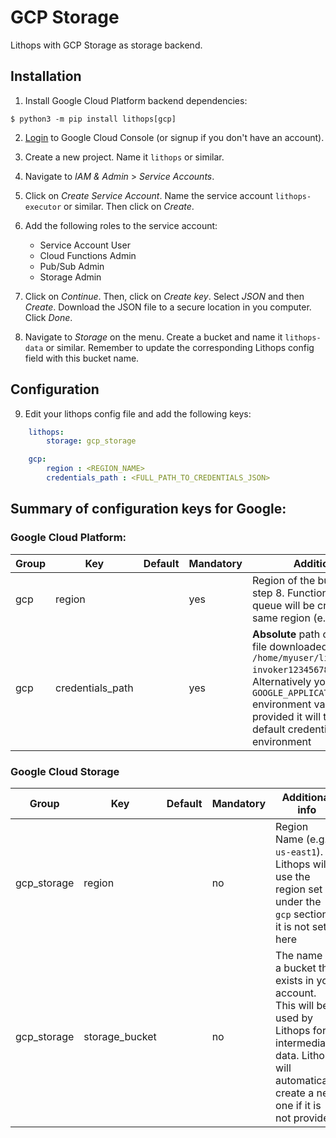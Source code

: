 # GCP Storage

Lithops with GCP Storage as storage backend.

## Installation

1. Install Google Cloud Platform backend dependencies:

```
$ python3 -m pip install lithops[gcp]
```

 2. [Login](https://console.cloud.google.com) to Google Cloud Console (or signup if you don't have an account).
 
 3. Create a new project. Name it `lithops` or similar.
 
 4. Navigate to *IAM & Admin* > *Service Accounts*.
 
 5. Click on *Create Service Account*. Name the service account `lithops-executor` or similar. Then click on *Create*.
 
 6. Add the following roles to the service account:
	 - Service Account User
	 - Cloud Functions Admin
	 - Pub/Sub Admin
	 - Storage Admin

 7. Click on *Continue*. Then, click on *Create key*. Select *JSON* and then *Create*. Download the JSON file to a secure location in you computer. Click *Done*.

 8. Navigate to *Storage* on the menu. Create a bucket and name it `lithops-data` or similar. Remember to update the corresponding Lithops config field with this bucket name.

## Configuration

9. Edit your lithops config file and add the following keys:

```yaml
    lithops:
        storage: gcp_storage

    gcp:
        region : <REGION_NAME>
        credentials_path : <FULL_PATH_TO_CREDENTIALS_JSON>
```
 
## Summary of configuration keys for Google:

### Google Cloud Platform:

|Group|Key|Default|Mandatory|Additional info|
|---|---|---|---|---|
|gcp | region | |yes | Region of the bucket created at step 8. Functions and pub/sub queue will be created in the same region (e.g. `us-east1`) |
|gcp | credentials_path | |yes | **Absolute** path of your JSON key file downloaded in step 7 (e.g. `/home/myuser/lithops-invoker1234567890.json`). Alternatively you can set `GOOGLE_APPLICATION_CREDENTIALS` environment variable. If not provided it will try to load the default credentials from the environment |

### Google Cloud Storage
|Group|Key|Default|Mandatory|Additional info|
|---|---|---|---|---|
|gcp_storage | region | |no | Region Name (e.g. `us-east1`). Lithops will use the region set under the `gcp` section if it is not set here |
|gcp_storage | storage_bucket | | no | The name of a bucket that exists in your account. This will be used by Lithops for intermediate data. Lithops will automatically create a new one if it is not provided|
 
